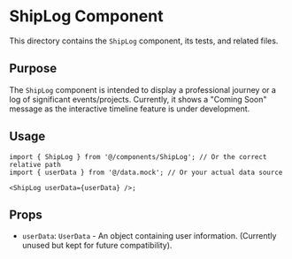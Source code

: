# ShipLog Component

This directory contains the `ShipLog` component, its tests, and related files.

## Purpose

The `ShipLog` component is intended to display a professional journey or a log of significant events/projects. Currently, it shows a "Coming Soon" message as the interactive timeline feature is under development.

## Usage

```tsx
import { ShipLog } from '@/components/ShipLog'; // Or the correct relative path
import { userData } from '@/data.mock'; // Or your actual data source

<ShipLog userData={userData} />;
```

## Props

- `userData`: `UserData` - An object containing user information. (Currently unused but kept for future compatibility).

